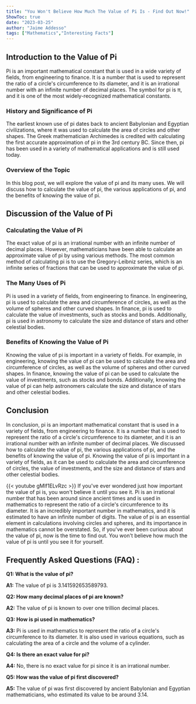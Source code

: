 ```yaml
---
title: "You Won't Believe How Much The Value of Pi Is - Find Out Now!"
ShowToc: true 
date: "2023-03-25"
author: "Jaime Addesso" 
tags: ["Mathematics","Interesting Facts"]
---
```

## Introduction to the Value of Pi

Pi is an important mathematical constant that is used in a wide variety of fields, from engineering to finance. It is a number that is used to represent the ratio of a circle's circumference to its diameter, and it is an irrational number with an infinite number of decimal places. The symbol for pi is π, and it is one of the most widely-recognized mathematical constants.

### History and Significance of Pi

The earliest known use of pi dates back to ancient Babylonian and Egyptian civilizations, where it was used to calculate the area of circles and other shapes. The Greek mathematician Archimedes is credited with calculating the first accurate approximation of pi in the 3rd century BC. Since then, pi has been used in a variety of mathematical applications and is still used today.

### Overview of the Topic

In this blog post, we will explore the value of pi and its many uses. We will discuss how to calculate the value of pi, the various applications of pi, and the benefits of knowing the value of pi.

## Discussion of the Value of Pi

### Calculating the Value of Pi

The exact value of pi is an irrational number with an infinite number of decimal places. However, mathematicians have been able to calculate an approximate value of pi by using various methods. The most common method of calculating pi is to use the Gregory-Leibniz series, which is an infinite series of fractions that can be used to approximate the value of pi.

### The Many Uses of Pi

Pi is used in a variety of fields, from engineering to finance. In engineering, pi is used to calculate the area and circumference of circles, as well as the volume of spheres and other curved shapes. In finance, pi is used to calculate the value of investments, such as stocks and bonds. Additionally, pi is used in astronomy to calculate the size and distance of stars and other celestial bodies.

### Benefits of Knowing the Value of Pi

Knowing the value of pi is important in a variety of fields. For example, in engineering, knowing the value of pi can be used to calculate the area and circumference of circles, as well as the volume of spheres and other curved shapes. In finance, knowing the value of pi can be used to calculate the value of investments, such as stocks and bonds. Additionally, knowing the value of pi can help astronomers calculate the size and distance of stars and other celestial bodies.

## Conclusion

In conclusion, pi is an important mathematical constant that is used in a variety of fields, from engineering to finance. It is a number that is used to represent the ratio of a circle's circumference to its diameter, and it is an irrational number with an infinite number of decimal places. We discussed how to calculate the value of pi, the various applications of pi, and the benefits of knowing the value of pi. Knowing the value of pi is important in a variety of fields, as it can be used to calculate the area and circumference of circles, the value of investments, and the size and distance of stars and other celestial bodies.

{{< youtube gMlf1ELvRzc >}} 
If you've ever wondered just how important the value of pi is, you won't believe it until you see it. Pi is an irrational number that has been around since ancient times and is used in mathematics to represent the ratio of a circle's circumference to its diameter. It is an incredibly important number in mathematics, and it is estimated to have an infinite number of digits. The value of pi is an essential element in calculations involving circles and spheres, and its importance in mathematics cannot be overstated. So, if you've ever been curious about the value of pi, now is the time to find out. You won't believe how much the value of pi is until you see it for yourself.

## Frequently Asked Questions (FAQ) :
**Q1: What is the value of pi?**

**A1:** The value of pi is 3.141592653589793.

**Q2: How many decimal places of pi are known?**

**A2:** The value of pi is known to over one trillion decimal places.

**Q3: How is pi used in mathematics?**

**A3:** Pi is used in mathematics to represent the ratio of a circle's circumference to its diameter. It is also used in various equations, such as calculating the area of a circle and the volume of a cylinder.

**Q4: Is there an exact value for pi?**

**A4:** No, there is no exact value for pi since it is an irrational number.

**Q5: How was the value of pi first discovered?**

**A5:** The value of pi was first discovered by ancient Babylonian and Egyptian mathematicians, who estimated its value to be around 3.14.





